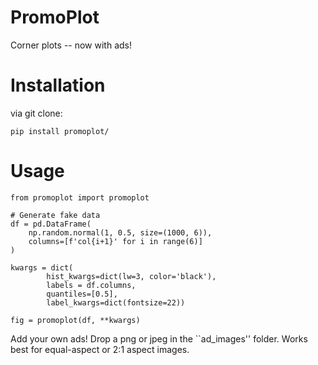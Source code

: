 # PromoPlot
 Corner plots -- now with ads!

# Installation

via git clone:
```
pip install promoplot/
```

# Usage

```
from promoplot import promoplot

# Generate fake data
df = pd.DataFrame(
    np.random.normal(1, 0.5, size=(1000, 6)),
    columns=[f'col{i+1}' for i in range(6)]
)

kwargs = dict(
        hist_kwargs=dict(lw=3, color='black'),
        labels = df.columns,
        quantiles=[0.5],
        label_kwargs=dict(fontsize=22))

fig = promoplot(df, **kwargs)
```

Add your own ads! Drop a png or jpeg in the ``ad_images'' folder. Works best for equal-aspect or 2:1 aspect images.
